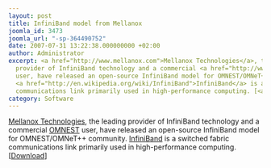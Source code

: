 ```yaml
---
layout: post
title: InfiniBand model from Mellanox
joomla_id: 3473
joomla_url: "-sp-364490752"
date: 2007-07-31 13:22:38.000000000 +02:00
author: Administrator
excerpt: <a href="http://www.mellanox.com">Mellanox Technologies</a>, the leading
  provider of InfiniBand technology and a commercial <a href="http://www.omnest.com">OMNEST</a>
  user, have released an open-source InfiniBand model for OMNEST/OMNeT++ community.
  <a href="http://en.wikipedia.org/wiki/InfiniBand">InfiniBand</a> is a switched fabric
  communications link primarily used in high-performance computing. [<a href="index.php?option=com_docman&task=doc_details&gid=2074">Download</a>]
category: Software
---
```

<a href="http://www.mellanox.com">Mellanox Technologies</a>, the leading provider of InfiniBand technology and a commercial <a href="http://www.omnest.com">OMNEST</a> user, have released an open-source InfiniBand model for OMNEST/OMNeT++ community. <a href="http://en.wikipedia.org/wiki/InfiniBand">InfiniBand</a> is a switched fabric communications link primarily used in high-performance computing. [<a href="index.php?option=com_docman&task=doc_details&gid=2074">Download</a>]
